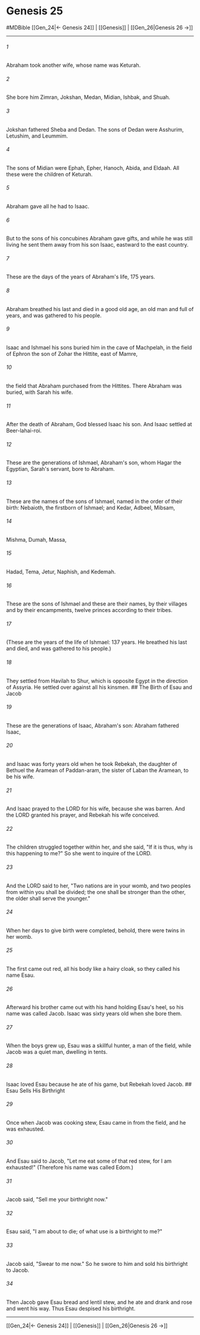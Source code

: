 # Genesis 25
#MDBible
[[Gen_24|← Genesis 24]] | [[Genesis]] | [[Gen_26|Genesis 26 →]]

***

###### 1 
Abraham took another wife, whose name was Keturah. 

###### 2 
She bore him Zimran, Jokshan, Medan, Midian, Ishbak, and Shuah. 

###### 3 
Jokshan fathered Sheba and Dedan. The sons of Dedan were Asshurim, Letushim, and Leummim. 

###### 4 
The sons of Midian were Ephah, Epher, Hanoch, Abida, and Eldaah. All these were the children of Keturah. 

###### 5 
Abraham gave all he had to Isaac. 

###### 6 
But to the sons of his concubines Abraham gave gifts, and while he was still living he sent them away from his son Isaac, eastward to the east country. 

###### 7 
These are the days of the years of Abraham's life, 175 years. 

###### 8 
Abraham breathed his last and died in a good old age, an old man and full of years, and was gathered to his people. 

###### 9 
Isaac and Ishmael his sons buried him in the cave of Machpelah, in the field of Ephron the son of Zohar the Hittite, east of Mamre, 

###### 10 
the field that Abraham purchased from the Hittites. There Abraham was buried, with Sarah his wife. 

###### 11 
After the death of Abraham, God blessed Isaac his son. And Isaac settled at Beer-lahai-roi. 

###### 12 
These are the generations of Ishmael, Abraham's son, whom Hagar the Egyptian, Sarah's servant, bore to Abraham. 

###### 13 
These are the names of the sons of Ishmael, named in the order of their birth: Nebaioth, the firstborn of Ishmael; and Kedar, Adbeel, Mibsam, 

###### 14 
Mishma, Dumah, Massa, 

###### 15 
Hadad, Tema, Jetur, Naphish, and Kedemah. 

###### 16 
These are the sons of Ishmael and these are their names, by their villages and by their encampments, twelve princes according to their tribes. 

###### 17 
(These are the years of the life of Ishmael: 137 years. He breathed his last and died, and was gathered to his people.) 

###### 18 
They settled from Havilah to Shur, which is opposite Egypt in the direction of Assyria. He settled over against all his kinsmen. ## The Birth of Esau and Jacob 

###### 19 
These are the generations of Isaac, Abraham's son: Abraham fathered Isaac, 

###### 20 
and Isaac was forty years old when he took Rebekah, the daughter of Bethuel the Aramean of Paddan-aram, the sister of Laban the Aramean, to be his wife. 

###### 21 
And Isaac prayed to the LORD for his wife, because she was barren. And the LORD granted his prayer, and Rebekah his wife conceived. 

###### 22 
The children struggled together within her, and she said, "If it is thus, why is this happening to me?" So she went to inquire of the LORD. 

###### 23 
And the LORD said to her, "Two nations are in your womb, and two peoples from within you shall be divided; the one shall be stronger than the other, the older shall serve the younger." 

###### 24 
When her days to give birth were completed, behold, there were twins in her womb. 

###### 25 
The first came out red, all his body like a hairy cloak, so they called his name Esau. 

###### 26 
Afterward his brother came out with his hand holding Esau's heel, so his name was called Jacob. Isaac was sixty years old when she bore them. 

###### 27 
When the boys grew up, Esau was a skillful hunter, a man of the field, while Jacob was a quiet man, dwelling in tents. 

###### 28 
Isaac loved Esau because he ate of his game, but Rebekah loved Jacob. ## Esau Sells His Birthright 

###### 29 
Once when Jacob was cooking stew, Esau came in from the field, and he was exhausted. 

###### 30 
And Esau said to Jacob, "Let me eat some of that red stew, for I am exhausted!" (Therefore his name was called Edom.) 

###### 31 
Jacob said, "Sell me your birthright now." 

###### 32 
Esau said, "I am about to die; of what use is a birthright to me?" 

###### 33 
Jacob said, "Swear to me now." So he swore to him and sold his birthright to Jacob. 

###### 34 
Then Jacob gave Esau bread and lentil stew, and he ate and drank and rose and went his way. Thus Esau despised his birthright. 

***

[[Gen_24|← Genesis 24]] | [[Genesis]] | [[Gen_26|Genesis 26 →]]
